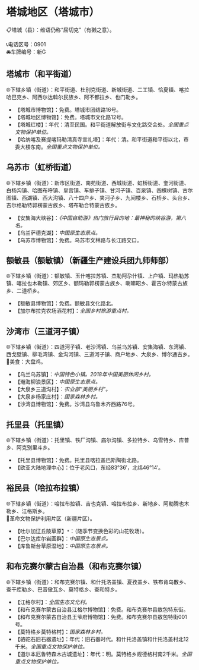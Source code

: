 # 塔城地区（塔城市）  
📋塔城（县）：维语仍称“屈切克”（有獭之意）。   

📞电话区号：0901  
🚘车牌编号：新G  
  
## 塔城市（和平街道）  
🌐下辖乡镇（街道）：和平街道、杜别克街道、新城街道、二工镇、恰夏镇、喀拉哈巴克乡、阿西尔达斡尔民族乡、阿不都拉乡、也门勒乡。   
  
* 【塔城市博物馆】：免费。塔城市团结路16号。   
* 【塔城地区博物馆】：免费。塔城市文化路12号。   
* 【塔城红楼】：年代：清至民国。和平街道解放街与文化路交会处。*全国重点文物保护单位。*   
* 【哈纳喀及赛提喀玛勒清真寺宣礼塔】：年代：清。和平街道和平街以北，市委大楼东南。*全国重点文物保护单位。*   

## 乌苏市（虹桥街道）  
🌐下辖乡镇（街道）：新市区街道、南苑街道、西城街道、虹桥街道、奎河街道、白杨沟镇、哈图布呼镇、皇宫镇、车排子镇、甘河子镇、百泉镇、四棵树镇、古尔图镇、西湖镇、西大沟镇、八十四户乡、夹河子乡、九间楼乡、石桥乡、头台乡、吉尔格勒特郭楞蒙古族乡、塔布勒合特蒙古族乡。   
  
* 【安集海大峡谷】：*《中国自助游》热门旅行目的地：最神秘的峡谷游，第八名。*  
* 【乌兰萨德克湖】：*中国原生态景点。*  
* 【乌苏市博物馆】：免费。乌苏市文林路与长江路交口。   

## 额敏县（额敏镇）（新疆生产建设兵团九师师部）  
🌐下辖乡镇（街道）：额敏镇、玉什喀拉苏镇、杰勒阿尕什镇、上户镇、玛热勒苏镇、喀拉也木勒镇、郊区乡、额玛勒郭楞蒙古族乡、喇嘛昭乡、霍吉尔特蒙古族乡、二道桥乡。   
  
* 【额敏县博物馆】：免费。额敏县文化路北。   
* 【加尔布拉克农场酒花村】：*全国乡村旅游重点村。*  

## 沙湾市（三道河子镇）  
🌐下辖乡镇（街道）：四道河子镇、老沙湾镇、乌兰乌苏镇、安集海镇、东湾镇、西戈壁镇、柳毛湾镇、金沟河镇、三道河子镇、商户地乡、大泉乡、博尔通古乡。   
🍴美食：大盘鸡。  
  
* 【乌兰乌苏镇】：*中国特色小镇。2018年中国美丽休闲乡村。*  
* 【瀚海柳浪景区】：*中国原生态景点。*  
* 【大泉乡三道沟村】：*农业部“美丽乡村”。*  
* 【大泉乡杨家庄村】：*国家森林乡村。*  
* 【沙湾县博物馆】：免费。沙湾县乌鲁木齐西路76号。   

## 托里县（托里镇）  
🌐下辖乡镇（街道）：托里镇、铁厂沟镇、庙尔沟镇、多拉特乡、乌雪特乡、库普乡、阿克别里斗乡。   
  
* 【托里县博物馆】：免费。托里县喀拉盖巴斯陶街北路。   
* 【欧亚大陆地理中心】：位于老风口，东经83°36′，北纬46°14′。   

## 裕民县（哈拉布拉镇）  
🌐下辖乡镇（街道）：哈拉布拉镇、吉也克镇、哈拉布拉乡、新地乡、阿勒腾也木勒乡、江格斯乡。   
🚩革命文物保护利用片区（新疆片区）。   
  
* 【吐尔加辽丘陵草原】`*`：（随季节变换色彩的山花牧场）。   
* 【巴尔达库尔岩画群】：*中国原生态景点。*  
* 【库鲁斯台草原湿地】：*中国原生态景点。*  

## 和布克赛尔蒙古自治县（和布克赛尔镇）  
🌐下辖乡镇（街道）：和布克赛尔镇、和什托洛盖镇、夏孜盖乡、铁布肯乌散乡、查干库勒乡、巴音傲瓦乡、莫特格乡、查和特乡。   
  
* 【江格尔村】：*全国生态文化村。*  
* 【和布克赛尔蒙古自治县江格尔博物馆】：免费。和布克赛尔县敖包特东街。   
* 【和布克赛尔蒙古自治县王爷府博物馆】：免费。和布克赛尔县敖包特街001号。   
* 【莫特格乡莫特格村】：*国家森林乡村。*  
* 【骆驼石旧石器遗址】：年代：旧石器时代。和什托洛盖镇和什托洛盖村北12千米。*全国重点文物保护单位。*   
* 【道尔本厄鲁特森木古城遗址】：年代：明。莫特格乡规德格村南2千米。*全国重点文物保护单位。*   